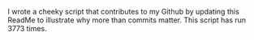 I wrote a cheeky script that contributes to my Github by updating this ReadMe to illustrate why more than commits matter. This script has run 3773 times.